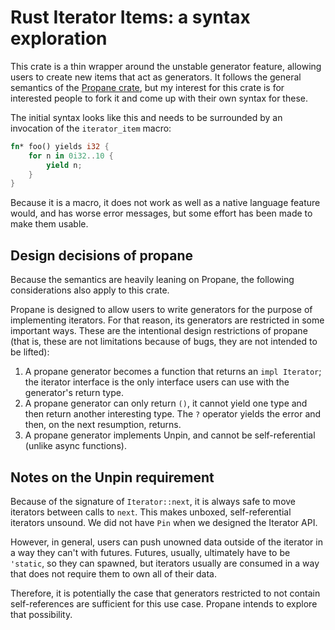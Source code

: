# Rust Iterator Items: a syntax exploration

This crate is a thin wrapper around the unstable generator feature, allowing users to create new 
items that act as generators. It follows the general semantics of the [Propane crate][propane], but my
interest for this crate is for interested people to fork it and come up with their own syntax for
these.

[propane]: https://github.com/withoutboats/propane

The initial syntax looks like this and needs to be surrounded by an invocation of the
`iterator_item` macro:

```rust
fn* foo() yields i32 {
    for n in 0i32..10 {
        yield n;
    }
}
```

Because it is a macro, it does not work as well as a native language feature would, and has worse
error messages, but some effort has been made to make them usable.

## Design decisions of propane

Because the semantics are heavily leaning on Propane, the following considerations also apply to
this crate.

Propane is designed to allow users to write generators for the purpose of implementing iterators.
For that reason, its generators are restricted in some important ways. These are the intentional
design restrictions of propane (that is, these are not limitations because of bugs, they are not
intended to be lifted):

1. A propane generator becomes a function that returns an `impl Iterator`; the iterator interface is
   the only interface users can use with the generator's return type.
2. A propane generator can only return `()`, it cannot yield one type and then return another
   interesting type. The `?` operator yields the error and then, on the next resumption, returns.
3. A propane generator implements Unpin, and cannot be self-referential (unlike async functions).

## Notes on the Unpin requirement

Because of the signature of `Iterator::next`, it is always safe to move iterators between calls to
`next`. This makes unboxed, self-referential iterators unsound. We did not have `Pin` when we
designed the Iterator API.

However, in general, users can push unowned data outside of the iterator in a way they can't with
futures. Futures, usually, ultimately have to be `'static`, so they can spawned, but iterators
usually are consumed in a way that does not require them to own all of their data.

Therefore, it is potentially the case that generators restricted to not contain self-references are
sufficient for this use case. Propane intends to explore that possibility.
